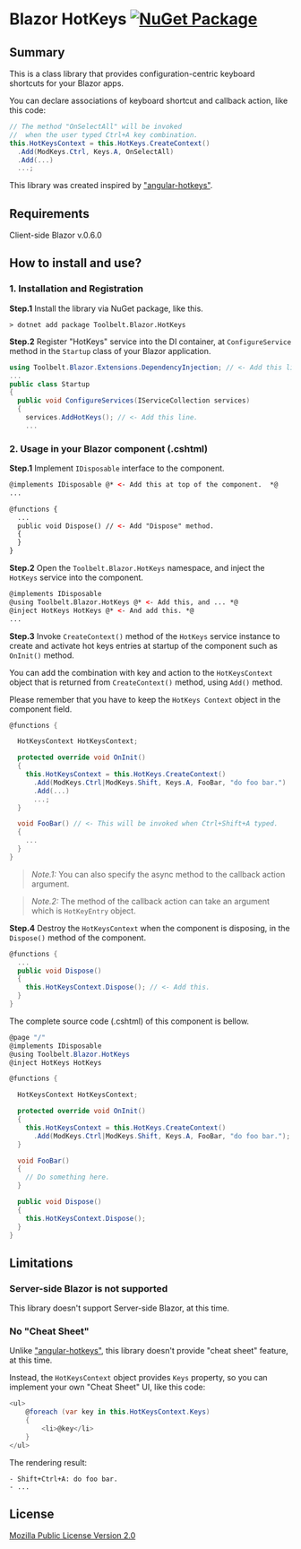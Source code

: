 # Blazor HotKeys [![NuGet Package](https://img.shields.io/nuget/v/Toolbelt.Blazor.HotKeys.svg)](https://www.nuget.org/packages/Toolbelt.Blazor.HotKeys/)

## Summary

This is a class library that provides configuration-centric keyboard shortcuts for your Blazor apps.

You can declare associations of keyboard shortcut and callback action, like this code:

```csharp
// The method "OnSelectAll" will be invoked 
//  when the user typed Ctrl+A key combination.
this.HotKeysContext = this.HotKeys.CreateContext()
  .Add(ModKeys.Ctrl, Keys.A, OnSelectAll)
  .Add(...)
  ...;
```

This library was created inspired by ["angular-hotkeys"](https://github.com/chieffancypants/angular-hotkeys).

## Requirements

Client-side Blazor v.0.6.0


## How to install and use?

### 1. Installation and Registration

**Step.1** Install the library via NuGet package, like this.

```shell
> dotnet add package Toolbelt.Blazor.HotKeys
```

**Step.2** Register "HotKeys" service into the DI container, at `ConfigureService` method in the `Startup` class of your Blazor application.

```csharp
using Toolbelt.Blazor.Extensions.DependencyInjection; // <- Add this line, and...
...
public class Startup
{
  public void ConfigureServices(IServiceCollection services)
  {
    services.AddHotKeys(); // <- Add this line.
    ...
```

### 2. Usage in your Blazor component (.cshtml)

**Step.1** Implement `IDisposable` interface to the component.

```html
@implements IDisposable @* <- Add this at top of the component.  *@
...

@functions {
  ...
  public void Dispose() // <- Add "Dispose" method.
  {
  }
}
```

**Step.2** Open the `Toolbelt.Blazor.HotKeys` namespace, and inject the `HotKeys` service into the component.

```html
@implements IDisposable
@using Toolbelt.Blazor.HotKeys @* <- Add this, and ... *@
@inject HotKeys HotKeys @* <- And add this. *@
...
```

**Step.3** Invoke `CreateContext()` method of the `HotKeys` service instance to create and activate hot keys entries at startup of the component such as `OnInit()` method.

You can add the combination with key and action to the `HotKeysContext` object that is returned from `CreateContext()` method, using `Add()` method.

Please remember that you have to keep the `HotKeys Context` object in the component field.

```csharp
@functions {

  HotKeysContext HotKeysContext;

  protected override void OnInit()
  {
    this.HotKeysContext = this.HotKeys.CreateContext()
      .Add(ModKeys.Ctrl|ModKeys.Shift, Keys.A, FooBar, "do foo bar.")
      .Add(...)
      ...;
  }

  void FooBar() // <- This will be invoked when Ctrl+Shift+A typed.
  {
    ...
  }
}
```

> _Note.1:_ You can also specify the async method to the callback action argument.

> _Note.2:_ The method of the callback action can take an argument which is `HotKeyEntry` object.


**Step.4** Destroy the `HotKeysContext` when the component is disposing, in the `Dispose()` method of the component.

```csharp
@functions {
  ...
  public void Dispose()
  {
    this.HotKeysContext.Dispose(); // <- Add this.
  }
}
```

The complete source code (.cshtml) of this component is bellow.

```csharp
@page "/"
@implements IDisposable
@using Toolbelt.Blazor.HotKeys
@inject HotKeys HotKeys

@functions {

  HotKeysContext HotKeysContext;

  protected override void OnInit()
  {
    this.HotKeysContext = this.HotKeys.CreateContext()
      .Add(ModKeys.Ctrl|ModKeys.Shift, Keys.A, FooBar, "do foo bar.");
  }

  void FooBar()
  {
    // Do something here.
  }

  public void Dispose()
  {
    this.HotKeysContext.Dispose();
  }
}
```

## Limitations

### Server-side Blazor is not supported

This library doesn't support Server-side Blazor, at this time.

### No "Cheat Sheet"

Unlike ["angular-hotkeys"](https://github.com/chieffancypants/angular-hotkeys), this library doesn't provide "cheat sheet" feature, at this time.

Instead, the `HotKeysContext` object provides `Keys` property, so you can implement your own "Cheat Sheet" UI, like this code:

```csharp
<ul>
    @foreach (var key in this.HotKeysContext.Keys)
    {
        <li>@key</li>
    }
</ul>
```

The rendering result:

```
- Shift+Ctrl+A: do foo bar.
- ...
```

## License

[Mozilla Public License Version 2.0](https://github.com/jsakamoto/Toolbelt.Blazor.HotKeys/blob/master/LICENSE)